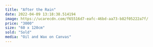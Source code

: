 ```yaml
---
title: "After the Rain"
date: 2022-04-09 13:18:38.514194
image: https://ucarecdn.com/f65516d7-eafc-46bd-aa73-b82f05222a7f/
price: "3000"
size: "60 x 120cm"
sold: "Sold"
media: "Oil and Wax on Canvas"
---
```


